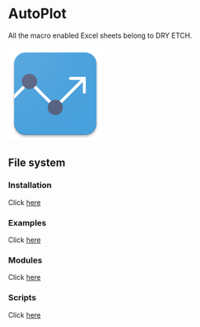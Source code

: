 # AutoPlot
All the macro enabled Excel sheets belong to DRY ETCH.

<p align="left">
  <img src="./icons/autoplot_ic_launcher.png" alt="AutoPlot Icon" width="" height="">
</p>

## File system
### Installation
Click [here](./Installation)

### Examples
Click [here](./examples)

### Modules
Click [here](./modules.md)

### Scripts
Click [here](./scripts)
